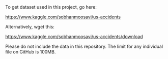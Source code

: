 ##
To get dataset used in this project, go here: 

https://www.kaggle.com/sobhanmoosavi/us-accidents

Alternatively, wget this:

https://www.kaggle.com/sobhanmoosavi/us-accidents/download

Please do not include the data in this repository. The limit for any individual file on GitHub is 100MB.
